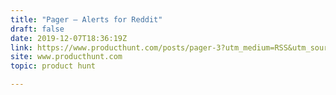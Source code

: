 ```yaml
---
title: "Pager — Alerts for Reddit"
draft: false
date: 2019-12-07T18:36:19Z
link: https://www.producthunt.com/posts/pager-3?utm_medium=RSS&utm_source=hune
site: www.producthunt.com
topic: product hunt  

---
```

